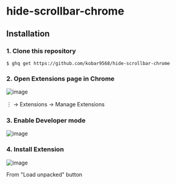 # hide-scrollbar-chrome

## Installation

### 1. Clone this repository

```
$ ghq get https://github.com/kobar9568/hide-scrollbar-chrome
```

### 2. Open Extensions page in Chrome

![image](https://github.com/kobar9568/hide-scrollbar-chrome/assets/38117745/154e5cf8-23df-4952-92eb-d331e1c0e654)

︙ -> Extensions -> Manage Extensions

### 3. Enable Developer mode

![image](https://github.com/kobar9568/hide-scrollbar-chrome/assets/38117745/34a85f19-ab91-4bd7-a932-0be2e207cf43)

### 4. Install Extension

![image](https://github.com/kobar9568/hide-scrollbar-chrome/assets/38117745/8fe12263-8073-402a-8160-14420d68acec)

From "Load unpacked" button
